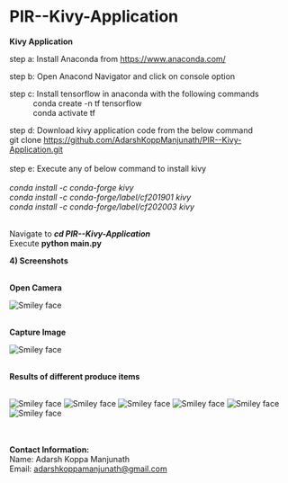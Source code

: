# PIR--Kivy-Application
 
 <b> Kivy Application</b><br>

  
  step a: Install Anaconda from  https://www.anaconda.com/ <br>
 
 step b: Open Anacond Navigator and click on console option <br>
 
 step c: Install tensorflow in anaconda with the following commands <br>
 &emsp;&emsp;&emsp;conda create -n tf tensorflow<br>
 &emsp;&emsp;&emsp;conda activate tf<br>
 
  step d: Download kivy application code from the below command<br>
  git clone https://github.com/AdarshKoppManjunath/PIR--Kivy-Application.git<br><br>
  step e: Execute  any of below command to install kivy <br><br><i>
  conda install -c conda-forge kivy<br>
  conda install -c conda-forge/label/cf201901 kivy<br>
  conda install -c conda-forge/label/cf202003 kivy</i><br><br>
  
Navigate to <b><i>cd PIR--Kivy-Application</i></b><br>
Execute <b></i>python main.py</i></b><br>
  
 
<b>4) Screenshots</b><br><br>

<b> Open Camera </b>
  
<img src="https://github.com/AdarshKoppManjunath/ProduceItemRecognitionUsingCNN/blob/master/PIR-Screenshots/Open%20Camera.PNG" alt="Smiley face" > <br><br>
  
  
 <b> Capture Image </b>
  
<img src="https://github.com/AdarshKoppManjunath/ProduceItemRecognitionUsingCNN/blob/master/PIR-Screenshots/Capture.PNG" alt="Smiley face" ><br><br>

<b> Results of different produce items</b><br><br>
 
 <img src="https://github.com/AdarshKoppManjunath/ProduceItemRecognitionUsingCNN/blob/master/PIR-Screenshots/Apple.PNG" alt="Smiley face" >
 <img src="https://github.com/AdarshKoppManjunath/ProduceItemRecognitionUsingCNN/blob/master/PIR-Screenshots/Bannana.PNG" alt="Smiley face" >
 <img src="https://github.com/AdarshKoppManjunath/ProduceItemRecognitionUsingCNN/blob/master/PIR-Screenshots/Brocolli.PNG" alt="Smiley face" >
 <img src="https://github.com/AdarshKoppManjunath/ProduceItemRecognitionUsingCNN/blob/master/PIR-Screenshots/Pineapple.PNG" alt="Smiley face" >
 <img src="https://github.com/AdarshKoppManjunath/ProduceItemRecognitionUsingCNN/blob/master/PIR-Screenshots/redchilli.PNG" alt="Smiley face" >
 <img src="https://github.com/AdarshKoppManjunath/ProduceItemRecognitionUsingCNN/blob/master/PIR-Screenshots/CarrotPrediction.PNG" alt="Smiley face" >




<br><br>
<b>Contact Information:</b><br>
Name: Adarsh Koppa Manjunath<br>
Email: adarshkoppamanjunath@gmail.com
